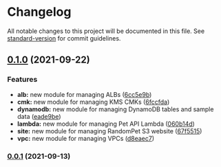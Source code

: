 # Changelog

All notable changes to this project will be documented in this file. See [standard-version](https://github.com/conventional-changelog/standard-version) for commit guidelines.

## [0.1.0](https://github.com/autero1/hugdemo-infrastructure-modules/compare/v0.0.1...v0.1.0) (2021-09-22)


### Features

* **alb:** new module for managing ALBs ([6cc5e9b](https://github.com/autero1/hugdemo-infrastructure-modules/commit/6cc5e9b7ef21f0297b0a16c425ee92ac5b046e6e))
* **cmk:** new module for managing KMS CMKs ([6fccfda](https://github.com/autero1/hugdemo-infrastructure-modules/commit/6fccfdabf2a63614451db68496737a350a27c66e))
* **dynamodb:** new module for managing DynamoDB tables and sample data ([eade9be](https://github.com/autero1/hugdemo-infrastructure-modules/commit/eade9bea8793088becfe07b0fc1d18761f590135))
* **lambda:** new module for managing Pet API Lambda ([060b14d](https://github.com/autero1/hugdemo-infrastructure-modules/commit/060b14dd258ded886e285ba30283b3b502823198))
* **site:** new module for managing RandomPet S3 website ([67f5515](https://github.com/autero1/hugdemo-infrastructure-modules/commit/67f5515c85c881a118096669052d17cd2240d0ae))
* **vpc:** new module for managing VPCs ([d8eaec7](https://github.com/autero1/hugdemo-infrastructure-modules/commit/d8eaec719ad2dceb60dd439114c1dd4cce6d625a))

### [0.0.1](https://github.com/autero1/hugdemo-infrastructure-modules/compare/v0.0.1-0...v0.0.1) (2021-09-13)
